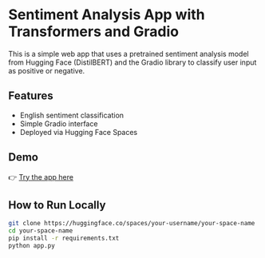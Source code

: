# Sentiment Analysis App with Transformers and Gradio

This is a simple web app that uses a pretrained sentiment analysis model from Hugging Face (DistilBERT) and the Gradio library to classify user input as positive or negative.

## Features
- English sentiment classification
- Simple Gradio interface
- Deployed via Hugging Face Spaces

## Demo
👉 [Try the app here](https://huggingface.co/spaces/Armin-ar79/sentiment-analyzer)

## How to Run Locally

```bash
git clone https://huggingface.co/spaces/your-username/your-space-name
cd your-space-name
pip install -r requirements.txt
python app.py
